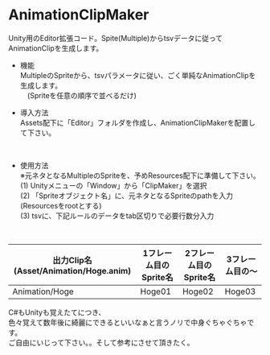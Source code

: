 # AnimationClipMaker
Unity用のEditor拡張コード。Spite(Multiple)からtsvデータに従ってAnimationClipを生成します。

- 機能<br>
MultipleのSpriteから、tsvパラメータに従い、ごく単純なAnimationClipを生成します。<br>
　(Spriteを任意の順序で並べるだけ)<br>

- 導入方法<br>
Assets配下に「Editor」フォルダを作成し、AnimationClipMakerを配置して下さい。<br>
<br>

- 使用方法<br>
※元ネタとなるMultipleのSpriteを、予めResources配下に準備して下さい。<br>
(1) Unityメニューの「Window」から「ClipMaker」を選択<br>
(2) 「Spriteオブジェクト名」に、元ネタとなるSpriteのpathを入力(Resourcesをrootとする)<br>
(3) tsvに、下記ルールのデータをtab区切りで必要行数分入力<br>
<br>

| 出力Clip名(Asset/Animation/Hoge.anim) | 1フレーム目のSprite名 | 2フレーム目のSprite名 | 3フレーム目の～ |
| ------ | ------ | ------ | ------ |
| Animation/Hoge | Hoge01 | Hoge02 | Hoge03 |

C#もUnityも覚えたてにつき、<br>
色々覚えて数年後に綺麗にできるといいなぁと言うノリで中身ぐちゃぐちゃです。<br>
ご自由にいじって下さい。。そして参考にさせて頂きたく。
